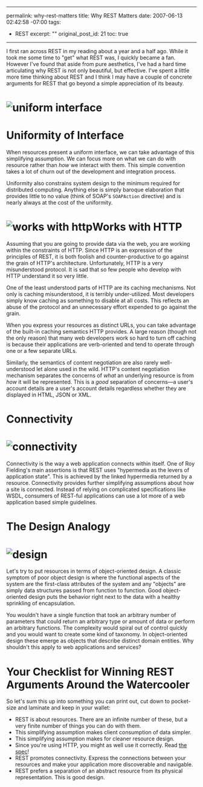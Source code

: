 ----- 
permalink: why-rest-matters
title: Why REST Matters
date: 2007-06-13 02:42:58 -07:00
tags:
- REST
excerpt: ""
original_post_id: 21
toc: true
-----
I first ran across REST in my reading about a year and a half ago. While it took me some time to "get" what REST was, I quickly became a fan. However I've found that aside from pure aesthetics, I've had a hard time articulating why REST is not only beautiful, but effective. I've spent a little more time thinking about REST and I think I may have a couple of concrete arguments for REST that go beyond a simple appreciation of its beauty.
# ![uniform interface](http://farm2.static.flickr.com/1030/543372651_5e789e984d_t.jpg)

# Uniformity of Interface

When resources present a uniform interface, we can take advantage of this simplifying assumption. We can focus more on what we can do with resource rather than _how_ we interact with them. This simple convention takes a lot of churn out of the development and integration process.

Uniformity also constrains system design to the minimum required for distributed computing. Anything else is simply baroque elaboration that provides little to no value (think of SOAP's `SOAPAction` directive) and is nearly always at the cost of the uniformity.
# ![works with http](http://farm2.static.flickr.com/1127/543397887_6a3775ded5_t.jpg)Works with HTTP

Assuming that you are going to provide data via the web, you are working within the constraints of HTTP. Since HTTP is an expression of the principles of REST, it is both foolish and counter-productive to go against the grain of HTTP's architecture. Unfortunately, HTTP is a very misunderstood protocol. It is sad that so few people who develop with HTTP understand it so very little.

One of the least understood parts of HTTP are its caching mechanisms. Not only is caching misunderstood, it is terribly under-utilized. Most developers simply know caching as something to disable at all costs. This reflects an abuse of the protocol and an unnecessary effort expended to go against the grain.

When you express your resources as distinct URLs, you can take advantage of the built-in caching semantics HTTP provides. A large reason (though not the only reason) that many web developers work so hard to turn off caching is because their applications are verb-oriented and tend to operate through one or a few separate URLs.

Similarly, the semantics of content negotiation are also rarely well-understood let alone used in the wild. HTTP's content negotiation mechanism separates the concerns of _what_ an underlying resource is from _how_ it will be represented. This is a _good_ separation of concerns&mdash;a user's account details are a user's account details regardless whether they are displayed in HTML, JSON or XML.
# Connectivity

# ![connectivity](http://farm2.static.flickr.com/1021/543273982_040b8addae_t.jpg)

Connectivity is the way a web application connects within itself. One of Roy Fielding's main assertions is that REST uses "hypermedia as the levers of application state". This is achieved by the linked hypermedia returned by a resource. Connectivity provides further simplifying assumptions about how a site is connected. Instead of relying on complicated specifications like WSDL, consumers of REST-ful applications can use a lot more of a web application based simple guidelines.
# The Design Analogy

# ![design](http://farm2.static.flickr.com/1065/543374965_8d8543c413_t.jpg)

Let's try to put resources in terms of object-oriented design. A classic symptom of poor object design is where the functional aspects of the system are the first-class attributes of the system and any "objects" are simply data structures passed from function to function. Good object-oriented design puts the behavior right next to the data with a healthy sprinkling of encapsulation.

You wouldn't have a single function that took an arbitrary number of parameters that could return an arbitrary type or amount of data or perform an arbitrary functions. The complexity would spiral out of control quickly and you would want to create some kind of taxonomy. In object-oriented design these emerge as objects that describe distinct domain entities. Why shouldn't this apply to web applications and services?
# Your Checklist for Winning REST Arguments Around the Watercooler

So let's sum this up into something you can print out, cut down to pocket-size and laminate and keep in your wallet:
- REST is about resources. There are an infinite number of these, but a very finite number of things you can do with them.
- This simplifying assumption makes client consumption of data simpler.
- This simplifying assumption makes for cleaner resource design.
- Since you're using HTTP, you might as well use it correctly. Read [the spec](http://www.faqs.org/rfcs/rfc2616.html)!
- REST promotes connectivity. Express the connections between your resources and make your application more discoverable and navigable.
- REST prefers a separation of an abstract resource from its physical representation. This is good design.
